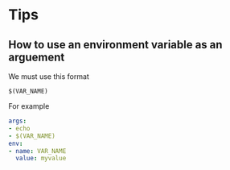 # Tips

## How to use an environment variable as an arguement

We must use this format

```shell
$(VAR_NAME)
```

For example

```yaml
args:
- echo 
- $(VAR_NAME)
env:
- name: VAR_NAME
  value: myvalue
```
